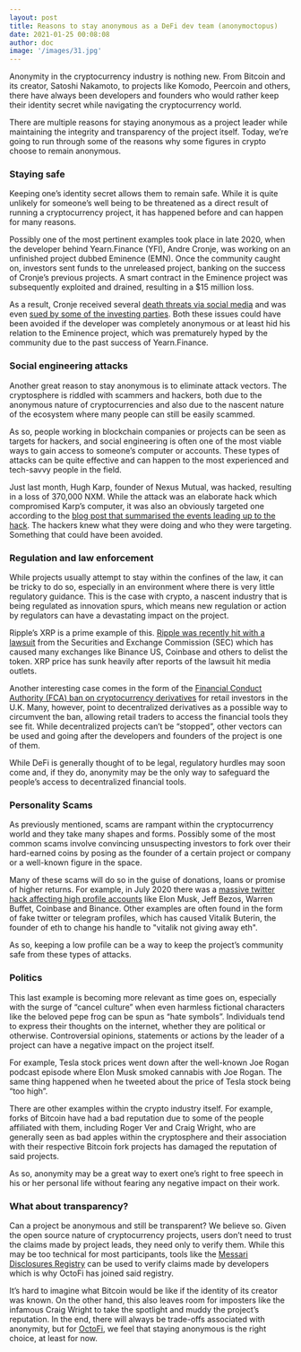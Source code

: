 ```yaml
---
layout: post
title: Reasons to stay anonymous as a DeFi dev team (anonymoctopus)
date: 2021-01-25 00:08:08
author: doc
image: '/images/31.jpg'
---
```


Anonymity in the cryptocurrency industry is nothing new. From Bitcoin and its creator, Satoshi Nakamoto, to projects like Komodo, Peercoin and others, there have always been developers and founders who would rather keep their identity secret while navigating the cryptocurrency world.

There are multiple reasons for staying anonymous as a project leader while maintaining the integrity and transparency of the project itself. Today, we’re going to run through some of the reasons why some figures in crypto choose to remain anonymous.

### Staying safe

Keeping one’s identity secret allows them to remain safe. While it is quite unlikely for someone’s well being to be threatened as a direct result of running a cryptocurrency project, it has happened before and can happen for many reasons. 

Possibly one of the most pertinent examples took place in late 2020, when the developer behind  Yearn.Finance (YFI), Andre Cronje, was working on an unfinished project dubbed Eminence (EMN). Once the community caught on, investors sent funds to the unreleased project, banking on the success of Cronje’s previous projects. A smart contract in the Eminence project was subsequently exploited and drained, resulting in a $15 million loss. 

As a result, Cronje received several [death threats via social media](https://cointelegraph.com/news/yfi-s-andre-cronje-disappeared-after-death-threats-will-love-bring-him-back) and was even [sued by some of the investing parties](https://blockchain.news/news/yearn.finance-andre-cronje-sued-eminence-project-hack-death-threats). Both these issues could have been avoided if the developer was completely anonymous or at least hid his relation to the Eminence project, which was prematurely hyped by the community due to the past success of Yearn.Finance.

### Social engineering attacks

Another great reason to stay anonymous is to eliminate attack vectors. The cryptosphere is riddled with scammers and hackers, both due to the anonymous nature of cryptocurrencies and also due to the nascent nature of the ecosystem where many people can still be easily scammed. 

As so, people working in blockchain companies or projects can be seen as targets for hackers, and social engineering is often one of the most viable ways to gain access to someone’s computer or accounts. These types of attacks can be quite effective and can happen to the most experienced and tech-savvy people in the field.

Just last month, Hugh Karp, founder of Nexus Mutual, was hacked, resulting in a loss of 370,000 NXM. While the attack was an elaborate hack which compromised Karp’s computer, it was also an obviously targeted one according to the [blog post that summarised the events leading up to the hack](https://medium.com/@hugh_karp/nxm-hack-update-72c5c017b48).
The hackers knew what they were doing and who they were targeting. Something that could have been avoided. 

### Regulation and law enforcement

While projects usually attempt to stay within the confines of the law, it can be tricky to do so, especially in an environment where there is very little regulatory guidance. This is the case with crypto, a nascent industry that is being regulated as innovation spurs, which means new regulation or action by regulators can have a devastating impact on the project. 

Ripple’s XRP is a prime example of this. [Ripple was recently hit with a lawsuit](https://cointelegraph.com/news/sec-set-to-sue-ripple-with-xrp-in-the-crosshairs) from the Securities and Exchange Commission (SEC) which has caused many exchanges like Binance US, Coinbase and others to delist the token. XRP price has sunk heavily after reports of the lawsuit hit media outlets. 

Another interesting case comes in the form of the [Financial Conduct Authority (FCA) ban on cryptocurrency derivatives](https://www.coindesk.com/fca-bans-sale-of-cryptoderivatives-to-retail-consumers-in-uk) for retail investors in the U.K. Many, however, point to decentralized derivatives as a possible way to circumvent the ban, allowing retail traders to access the financial tools they see fit. While decentralized projects can’t be “stopped”, other vectors can be used and going after the developers and founders of the project is one of them.

While DeFi is generally thought of to be legal, regulatory hurdles may soon come and, if they do, anonymity may be the only way to safeguard the people’s access to decentralized financial tools. 

### Personality Scams

As previously mentioned, scams are rampant within the cryptocurrency world and they take many shapes and forms. Possibly some of the most common scams involve convincing unsuspecting investors to fork over their hard-earned coins by posing as the founder of a certain project or company or a well-known figure in the space.

Many of these scams will do so in the guise of donations, loans or promise of higher returns. For example, in July 2020 there was a [massive twitter hack affecting high profile accounts](https://www.theverge.com/22163643/twitter-hack-bitcoin-scam-july-2020-elon-musk) like Elon Musk, Jeff Bezos, Warren Buffet, Coinbase and Binance. Other examples are often found in the form of fake twitter or telegram profiles, which has caused Vitalik Buterin, the founder of eth to change his handle to "vitalik not giving away eth".

As so, keeping a low profile can be a way to keep the project’s community safe from these types of attacks.

### Politics 

This last example is becoming more relevant as time goes on, especially with the surge of “cancel culture” when even harmless fictional characters like the beloved pepe frog can be spun as “hate symbols”. Individuals tend to express their thoughts on the internet, whether they are political or otherwise. Controversial opinions, statements or actions by the leader of a project can have a negative impact on the project itself. 

For example, Tesla stock prices went down after the well-known Joe Rogan podcast episode where Elon Musk smoked cannabis with Joe Rogan. The same thing happened when he tweeted about the price of Tesla stock being “too high”. 

There are other examples within the crypto industry itself. For example, forks of Bitcoin have had a bad reputation due to some of the people affiliated with them, including Roger Ver and Craig Wright, who are generally seen as bad apples within the cryptosphere and their association with their respective Bitcoin fork projects has damaged the reputation of said projects. 

As so, anonymity may be a great way to exert one’s right to free speech in his or her personal life without fearing any negative impact on their work. 

### What about transparency?

Can a project be anonymous and still be transparent? We believe so. Given the open source nature of cryptocurrency projects, users don’t need to trust the claims made by project leads, they need only to verify them. While this may be too technical for most participants, tools like the [Messari Disclosures Registry](https://messari.io/registry) can be used to verify claims made by developers which is why OctoFi has joined said registry.

It’s hard to imagine what Bitcoin would be like if the identity of its creator was known. On the other hand, this also leaves room for imposters like the infamous Craig Wright to take the spotlight and muddy the project’s reputation. In the end, there will always be trade-offs associated with anonymity, but for [OctoFi](https://octo.fi), we feel that staying anonymous is the right choice, at least for now.
